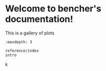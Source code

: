 # Welcome to bencher's documentation!

This is a gallery of plots

```{toctree}
:maxdepth: 3

reference/index
intro
```
k